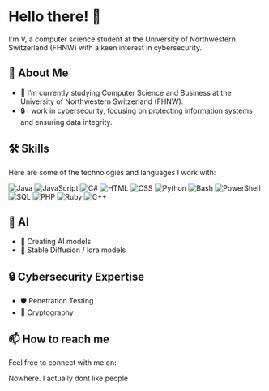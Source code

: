 # Hello there! 👋

I'm V, a computer science student at the University of Northwestern Switzerland (FHNW) with a keen interest in cybersecurity.

## 🚀 About Me

- 🌱 I’m currently studying Computer Science and Business at the University of Northwestern Switzerland (FHNW).
- 🔒 I work in cybersecurity, focusing on protecting information systems and ensuring data integrity.

## 🛠️ Skills

Here are some of the technologies and languages I work with:

![Java](https://img.shields.io/badge/Java-ED8B00?style=for-the-badge&logo=java&logoColor=white)
![JavaScript](https://img.shields.io/badge/JavaScript-F7DF1E?style=for-the-badge&logo=javascript&logoColor=black)
![C#](https://img.shields.io/badge/C%23-239120?style=for-the-badge&logo=c-sharp&logoColor=white)
![HTML](https://img.shields.io/badge/HTML5-E34F26?style=for-the-badge&logo=html5&logoColor=white)
![CSS](https://img.shields.io/badge/CSS3-1572B6?style=for-the-badge&logo=css3&logoColor=white)
![Python](https://img.shields.io/badge/Python-3776AB?style=for-the-badge&logo=python&logoColor=white)
![Bash](https://img.shields.io/badge/Bash-4EAA25?style=for-the-badge&logo=gnu-bash&logoColor=white)
![PowerShell](https://img.shields.io/badge/PowerShell-5391FE?style=for-the-badge&logo=powershell&logoColor=white)
![SQL](https://img.shields.io/badge/SQL-4479A1?style=for-the-badge&logo=postgresql&logoColor=white)
![PHP](https://img.shields.io/badge/PHP-777BB4?style=for-the-badge&logo=php&logoColor=white)
![Ruby](https://img.shields.io/badge/Ruby-CC342D?style=for-the-badge&logo=ruby&logoColor=white)
![C++](https://img.shields.io/badge/C++-00599C?style=for-the-badge&logo=cplusplus&logoColor=white)

## 🖤 AI

- 💫 Creating AI models
- 🌸 Stable Diffusion / lora models

## 🔒 Cybersecurity Expertise

- 🛡️ Penetration Testing
- 🔐 Cryptography

## 📫 How to reach me

Feel free to connect with me on:

Nowhere. I actually dont like people
